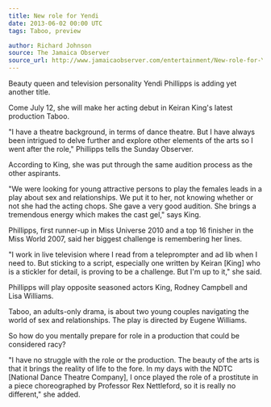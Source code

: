 ```yaml
---
title: New role for Yendi
date: 2013-06-02 00:00 UTC
tags: Taboo, preview

author: Richard Johnson
source: The Jamaica Observer
source_url: http://www.jamaicaobserver.com/entertainment/New-role-for-Yendi_14387765
---
```


Beauty queen and television personality Yendi Phillipps is adding yet another
title.

Come July 12, she will make her acting debut in Keiran King's latest production
Taboo.

"I have a theatre background, in terms of dance theatre. But I have always been
intrigued to delve further and explore other elements of the arts so I went
after the role," Phillipps tells the Sunday Observer.

According to King, she was put through the same audition process as the other
aspirants.

"We were looking for young attractive persons to play the females leads in a
play about sex and relationships. We put it to her, not knowing whether or not
she had the acting chops. She gave a very good audition. She brings a
tremendous energy which makes the cast gel," says King.

Phillipps, first runner-up in Miss Universe 2010 and a top 16 finisher in the
Miss World 2007, said her biggest challenge is remembering her lines.

"I work in live television where I read from a teleprompter and ad lib when I
need to. But sticking to a script, especially one written by Keiran [King] who
is a stickler for detail, is proving to be a challenge. But I'm up to it," she
said.

Phillipps will play opposite seasoned actors King, Rodney Campbell and Lisa
Williams.

Taboo, an adults-only drama, is about two young couples navigating the world of
sex and relationships. The play is directed by Eugene Williams.

So how do you mentally prepare for role in a production that could be
considered racy?

"I have no struggle with the role or the production. The beauty of the arts is
that it brings the reality of life to the fore. In my days with the NDTC
[National Dance Theatre Company], I once played the role of a prostitute in a
piece choreographed by Professor Rex Nettleford, so it is really no different,"
she added.
